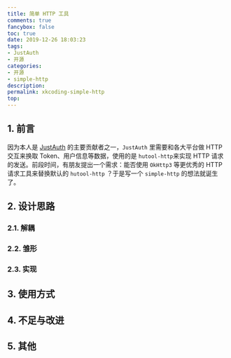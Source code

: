```yaml
---
title: 简单 HTTP 工具
comments: true
fancybox: false
toc: true
date: 2019-12-26 18:03:23
tags: 
- JustAuth
- 开源
categories:
- 开源
- simple-http
description:
permalink: xkcoding-simple-http
top:
---
```

## 1. 前言

因为本人是 [JustAuth](https://github.com/justauth/JustAuth) 的主要贡献者之一，`JustAuth` 里需要和各大平台做 HTTP 交互来换取 Token、用户信息等数据，使用的是 `hutool-http`来实现 HTTP 请求的发送。前段时间，有朋友提出一个需求：能否使用 `OkHttp3` 等更优秀的 HTTP 请求工具来替换默认的 `hutool-http` ？于是写一个 `simple-http` 的想法就诞生了。

<!--more-->

## 2. 设计思路

### 2.1. 解耦

### 2.2. 雏形

### 2.3. 实现


## 3. 使用方式


## 4. 不足与改进


## 5. 其他
